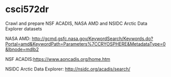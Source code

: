 # csci572dr
Crawl and prepare NSF ACADIS, NASA AMD and NSIDC Arctic Data Explorer datasets

NASA AMD: http://gcmd.gsfc.nasa.gov/KeywordSearch/Keywords.do?Portal=amd&KeywordPath=Parameters%7CCRYOSPHERE&MetadataType=0&lbnode=mdlb2

NSF ACADIS:https://www.aoncadis.org/home.htm

NSIDC Arctic Data Explorer: http://nsidc.org/acadis/search/
